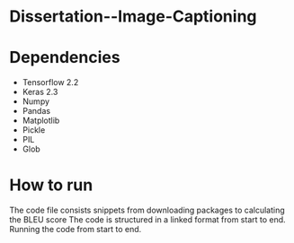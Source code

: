 # Dissertation--Image-Captioning

# Dependencies


 - Tensorflow 2.2
 - Keras 2.3
 - Numpy 
 - Pandas
 - Matplotlib
 - Pickle
 - PIL
 - Glob


 # How to run 
 
 The code file consists snippets from downloading packages to calculating the BLEU score
 The code is structured in a linked format from start to end.
 Running the code from start to end. 
 

